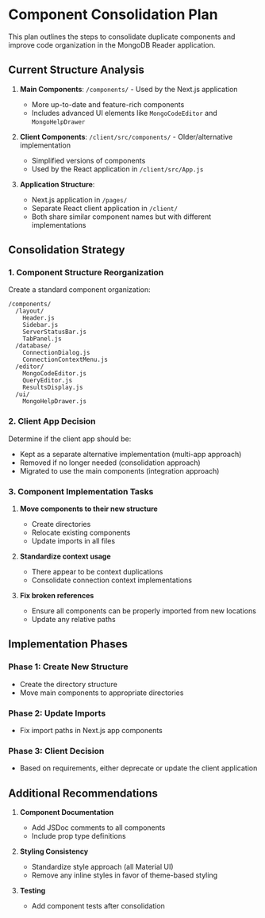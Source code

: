 # Component Consolidation Plan

This plan outlines the steps to consolidate duplicate components and improve code organization in the MongoDB Reader application.

## Current Structure Analysis

1. **Main Components**: `/components/` - Used by the Next.js application
   - More up-to-date and feature-rich components
   - Includes advanced UI elements like `MongoCodeEditor` and `MongoHelpDrawer`

2. **Client Components**: `/client/src/components/` - Older/alternative implementation
   - Simplified versions of components
   - Used by the React application in `/client/src/App.js`

3. **Application Structure**:
   - Next.js application in `/pages/`
   - Separate React client application in `/client/`
   - Both share similar component names but with different implementations

## Consolidation Strategy

### 1. Component Structure Reorganization

Create a standard component organization:

```
/components/
  /layout/
    Header.js
    Sidebar.js
    ServerStatusBar.js
    TabPanel.js
  /database/
    ConnectionDialog.js
    ConnectionContextMenu.js
  /editor/
    MongoCodeEditor.js
    QueryEditor.js
    ResultsDisplay.js
  /ui/
    MongoHelpDrawer.js
```

### 2. Client App Decision

Determine if the client app should be:
- Kept as a separate alternative implementation (multi-app approach)
- Removed if no longer needed (consolidation approach)
- Migrated to use the main components (integration approach)

### 3. Component Implementation Tasks

1. **Move components to their new structure**
   - Create directories
   - Relocate existing components
   - Update imports in all files

2. **Standardize context usage**
   - There appear to be context duplications
   - Consolidate connection context implementations

3. **Fix broken references**
   - Ensure all components can be properly imported from new locations
   - Update any relative paths

## Implementation Phases

### Phase 1: Create New Structure
- Create the directory structure
- Move main components to appropriate directories

### Phase 2: Update Imports
- Fix import paths in Next.js app components

### Phase 3: Client Decision
- Based on requirements, either deprecate or update the client application

## Additional Recommendations

1. **Component Documentation**
   - Add JSDoc comments to all components
   - Include prop type definitions

2. **Styling Consistency**
   - Standardize style approach (all Material UI)
   - Remove any inline styles in favor of theme-based styling

3. **Testing**
   - Add component tests after consolidation